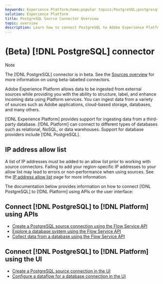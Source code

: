 ```yaml
---
keywords: Experience Platform;home;popular topics;PostgreSQL;postgresql
solution: Experience Platform
title: PostgreSQL Source Connector Overview
topic: overview
description: Learn how to connect PostgreSQL to Adobe Experience Platform using APIs or the user interface.
---
```


# (Beta) [!DNL PostgreSQL] connector

>[!NOTE]
>
>The [!DNL PostgreSQL] connector is in beta. See the [Sources overview](../../home.md#terms-and-conditions) for more information on using beta-labelled connectors.

Adobe Experience Platform allows data to be ingested from external sources while providing you with the ability to structure, label, and enhance incoming data using Platform services. You can ingest data from a variety of sources such as Adobe applications, cloud-based storage, databases, and many others.

[!DNL Experience Platform] provides support for ingesting data from a third-party database. [!DNL Platform] can connect to different types of databases such as relational, NoSQL, or data warehouses. Support for database providers include [!DNL PostgreSQL].

## IP address allow list

A list of IP addresses must be added to an allow list prior to working with source connectors. Failing to add your region-specific IP addresses to your allow list may lead to errors or non-performance when using sources. See the [IP address allow list](../../ip-address-allow-list.md) page for more information.

The documentation below provides information on how to connect [!DNL PostgreSQL] to [!DNL Platform] using APIs or the user interface:

## Connect [!DNL PostgreSQL] to [!DNL Platform] using APIs

- [Create a PostgreSQL source connection using the Flow Service API](../../tutorials/api/create/databases/postgres.md)
- [Explore a database system using the Flow Service API](../../tutorials/api/explore/database-nosql.md)
- [Collect data from a database using the Flow Service API](../../tutorials/api/collect/database-nosql.md)

## Connect [!DNL PostgreSQL] to [!DNL Platform] using the UI

- [Create a PostgreSQL source connection in the UI](../../tutorials/ui/create/databases/postgres.md)
- [Configure a dataflow for a database connection in the UI](../../tutorials/ui/dataflow/databases.md)